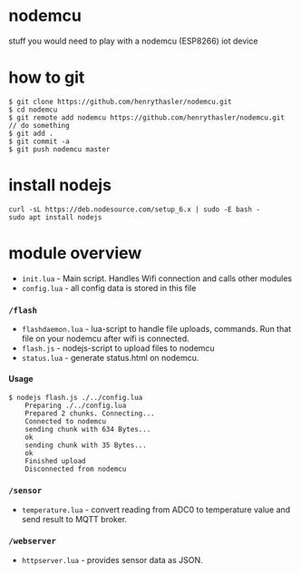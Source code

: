 # nodemcu
stuff you would need to play with a nodemcu (ESP8266) iot device

# how to git

    $ git clone https://github.com/henrythasler/nodemcu.git
    $ cd nodemcu
    $ git remote add nodemcu https://github.com/henrythasler/nodemcu.git
    // do something
    $ git add .
    $ git commit -a
    $ git push nodemcu master


# install nodejs
```
curl -sL https://deb.nodesource.com/setup_6.x | sudo -E bash -
sudo apt install nodejs
```

# module overview

* `init.lua` - Main script. Handles Wifi connection and calls other modules
* `config.lua` - all config data is stored in this file

### `/flash`
 * `flashdaemon.lua` - lua-script to handle file uploads, commands. Run that file on your nodemcu after wifi is connected.
 * `flash.js` - nodejs-script to upload files to nodemcu
 * `status.lua` - generate status.html on nodemcu.

 #### Usage
 ```
 $ nodejs flash.js ./../config.lua
     Preparing ./../config.lua
     Prepared 2 chunks. Connecting...
     Connected to nodemcu
     sending chunk with 634 Bytes...
     ok
     sending chunk with 35 Bytes...
     ok
     Finished upload
     Disconnected from nodemcu
 ```

### `/sensor`
 * `temperature.lua` - convert reading from ADC0 to temperature value and send result to MQTT broker.

### `/webserver`
 * `httpserver.lua` - provides sensor data as JSON.
